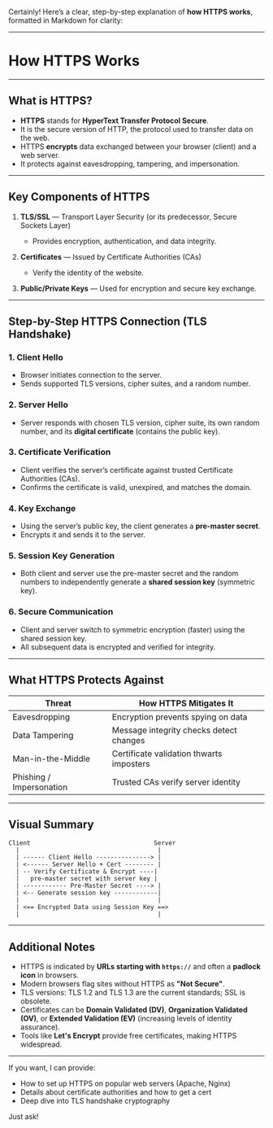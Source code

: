 Certainly! Here’s a clear, step-by-step explanation of **how HTTPS works**, formatted in Markdown for clarity:

---

# How HTTPS Works

---

## What is HTTPS?

* **HTTPS** stands for **HyperText Transfer Protocol Secure**.
* It is the secure version of HTTP, the protocol used to transfer data on the web.
* HTTPS **encrypts** data exchanged between your browser (client) and a web server.
* It protects against eavesdropping, tampering, and impersonation.

---

## Key Components of HTTPS

1. **TLS/SSL** — Transport Layer Security (or its predecessor, Secure Sockets Layer)

   * Provides encryption, authentication, and data integrity.
2. **Certificates** — Issued by Certificate Authorities (CAs)

   * Verify the identity of the website.
3. **Public/Private Keys** — Used for encryption and secure key exchange.

---

## Step-by-Step HTTPS Connection (TLS Handshake)

### 1. Client Hello

* Browser initiates connection to the server.
* Sends supported TLS versions, cipher suites, and a random number.

### 2. Server Hello

* Server responds with chosen TLS version, cipher suite, its own random number, and its **digital certificate** (contains the public key).

### 3. Certificate Verification

* Client verifies the server’s certificate against trusted Certificate Authorities (CAs).
* Confirms the certificate is valid, unexpired, and matches the domain.

### 4. Key Exchange

* Using the server’s public key, the client generates a **pre-master secret**.
* Encrypts it and sends it to the server.

### 5. Session Key Generation

* Both client and server use the pre-master secret and the random numbers to independently generate a **shared session key** (symmetric key).

### 6. Secure Communication

* Client and server switch to symmetric encryption (faster) using the shared session key.
* All subsequent data is encrypted and verified for integrity.

---

## What HTTPS Protects Against

| Threat                   | How HTTPS Mitigates It                   |
| ------------------------ | ---------------------------------------- |
| Eavesdropping            | Encryption prevents spying on data       |
| Data Tampering           | Message integrity checks detect changes  |
| Man-in-the-Middle        | Certificate validation thwarts imposters |
| Phishing / Impersonation | Trusted CAs verify server identity       |

---

## Visual Summary

```
Client                                  Server
  |                                      |
  | ------ Client Hello ---------------> |
  | <------ Server Hello + Cert -------- |
  | -- Verify Certificate & Encrypt ----|
  |   pre-master secret with server key |
  | ------------ Pre-Master Secret ----> |
  | <-- Generate session key ------------|
  |                                      |
  | <== Encrypted Data using Session Key ==>
  |                                      |
```

---

## Additional Notes

* HTTPS is indicated by **URLs starting with `https://`** and often a **padlock icon** in browsers.
* Modern browsers flag sites without HTTPS as **"Not Secure"**.
* TLS versions: TLS 1.2 and TLS 1.3 are the current standards; SSL is obsolete.
* Certificates can be **Domain Validated (DV)**, **Organization Validated (OV)**, or **Extended Validation (EV)** (increasing levels of identity assurance).
* Tools like **Let's Encrypt** provide free certificates, making HTTPS widespread.

---

If you want, I can provide:

* How to set up HTTPS on popular web servers (Apache, Nginx)
* Details about certificate authorities and how to get a cert
* Deep dive into TLS handshake cryptography

Just ask!
